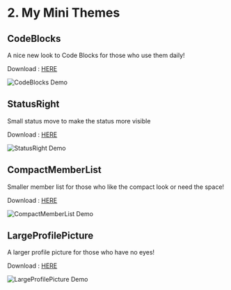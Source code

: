 # 2. My Mini Themes
## CodeBlocks
A nice new look to Code Blocks for those who use them daily!

Download : [HERE](https://xcruxiex.github.io/BBDThemes/MiniThemes/CodeBlocks.css)

![CodeBlocks Demo](https://i.imgur.com/rbmgHuJ.png)

## StatusRight
Small status move to make the status more visible

Download : [HERE](https://xcruxiex.github.io/BBDThemes/MiniThemes/StatusRight.css)

![StatusRight Demo](https://i.imgur.com/6ys8086.png)

 ## CompactMemberList
Smaller member list for those who like the compact look or need the space! 

Download : [HERE](https://xcruxiex.github.io/BBDThemes/MiniThemes/CompactMemberList.css) 

![CompactMemberList Demo](https://i.imgur.com/gnJ0mgf.png)

 ## LargeProfilePicture
A larger profile picture for those who have no eyes!

Download : [HERE](https://xcruxiex.github.io/BBDThemes/MiniThemes/LargeProfilePicture.css) 

![LargeProfilePicture Demo](https://i.imgur.com/OeukIzp.png)
